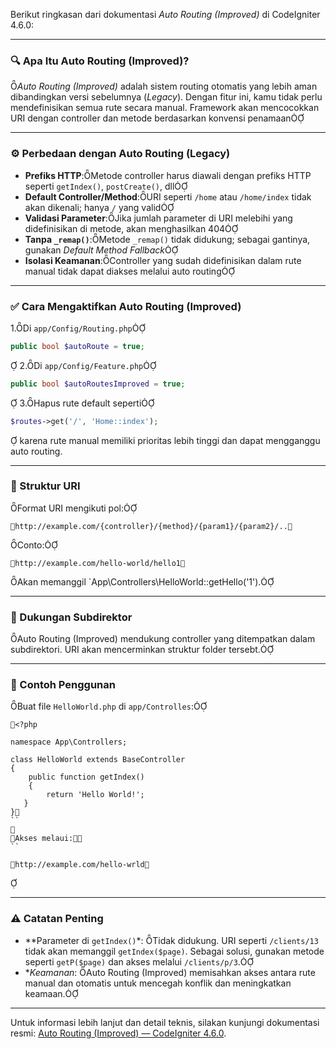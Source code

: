 Berikut ringkasan dari dokumentasi *Auto Routing (Improved)* di CodeIgniter 4.6.0:

---

### 🔍 Apa Itu Auto Routing (Improved)?
*Auto Routing (Improved)* adalah sistem routing otomatis yang lebih aman dibandingkan versi sebelumnya (*Legacy*). Dengan fitur ini, kamu tidak perlu mendefinisikan semua rute secara manual. Framework akan mencocokkan URI dengan controller dan metode berdasarkan konvensi penamaan

---

### ⚙️ Perbedaan dengan Auto Routing (Legacy)

- **Prefiks HTTP**:Metode controller harus diawali dengan prefiks HTTP seperti `getIndex()`, `postCreate()`, dll
- **Default Controller/Method**:URI seperti `/home` atau `/home/index` tidak akan dikenali; hanya `/` yang valid
- **Validasi Parameter**:Jika jumlah parameter di URI melebihi yang didefinisikan di metode, akan menghasilkan 404
- **Tanpa `_remap()`**:Metode `_remap()` tidak didukung; sebagai gantinya, gunakan *Default Method Fallback*
- **Isolasi Keamanan**:Controller yang sudah didefinisikan dalam rute manual tidak dapat diakses melalui auto routing

---

### ✅ Cara Mengaktifkan Auto Routing (Improved)

1.Di `app/Config/Routing.php`
   ```php
   public bool $autoRoute = true;
   ```

2.Di `app/Config/Feature.php`
   ```php
   public bool $autoRoutesImproved = true;
   ```

3.Hapus rute default seperti
   ```php
   $routes->get('/', 'Home::index');
   ```

   karena rute manual memiliki prioritas lebih tinggi dan dapat mengganggu auto routing.

---

### 🧭 Struktur URI
Format URI mengikuti pol:
```
http://example.com/{controller}/{method}/{param1}/{param2}/..
```

Conto:
```
http://example.com/hello-world/hello1
```

Akan memanggil `App\Controllers\HelloWorld::getHello('1').

---

### 📁 Dukungan Subdirektor

Auto Routing (Improved) mendukung controller yang ditempatkan dalam subdirektori. URI akan mencerminkan struktur folder tersebt.

---

### 🧪 Contoh Penggunan

Buat file `HelloWorld.php` di `app/Controlles`:
```hp
<?php

namespace App\Controllers;

class HelloWorld extends BaseController
{
    public function getIndex()
    {
        return 'Hello World!';
   }
}
``

Akses melaui:
``

http://example.com/hello-wrld
```


---

### ⚠️ Catatan Penting

- **Parameter di `getIndex()`*: Tidak didukung. URI seperti `/clients/13` tidak akan memanggil `getIndex($page)`. Sebagai solusi, gunakan metode seperti `getP($page)` dan akses melalui `/clients/p/3`.
- **Keamanan*: Auto Routing (Improved) memisahkan akses antara rute manual dan otomatis untuk mencegah konflik dan meningkatkan keamaan.

---

Untuk informasi lebih lanjut dan detail teknis, silakan kunjungi dokumentasi resmi: [Auto Routing (Improved) — CodeIgniter 4.6.0](https://codeigniter.com/user_guide/incoming/auto_routing_improved.html). 